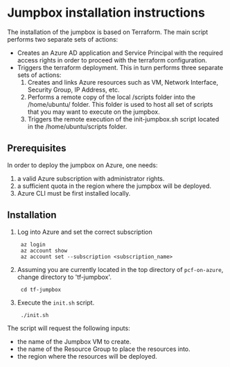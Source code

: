 # Jumpbox installation instructions

The installation of the jumpbox is based on Terraform. The main script performs two separate sets of actions:

- Creates an Azure AD application and Service Principal with the required access rights in order to proceed with the terraform configuration.
- Triggers the terraform deployment. This in turn performs three separate sets of actions:
   1. Creates and links Azure resources such as VM, Network Interface, Security Group, IP Address, etc.
   2. Performs a remote copy of the local /scripts folder into the /home/ubuntu/ folder. This folder is used to host all set of scripts that you may want to execute on the jumpbox.
   3. Triggers the remote execution of the init-jumpbox.sh script located in the /home/ubuntu/scripts folder.

## Prerequisites
In order to deploy the jumpbox on Azure, one needs:
1. a valid Azure subscription with administrator rights.
2. a sufficient quota in the region where the jumpbox will be deployed.
3. Azure CLI must be first installed locally.


## Installation

1. Log into Azure and set the correct subscription
   
        az login
        az account show
        az account set --subscription <subscription_name>

2. Assuming you are currently located in the top directory of `pcf-on-azure`, change directory to 'tf-jumpbox'.

        cd tf-jumpbox

3. Execute the `init.sh` script.

        ./init.sh

The script will request the following inputs:
- the name of the Jumpbox VM to create.
- the name of the Resource Group to place the resources into.
- the region where the resources will be deployed.


